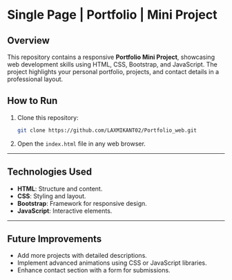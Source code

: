 
# Single Page | Portfolio | Mini Project

## Overview
This repository contains a responsive **Portfolio Mini Project**, showcasing web development skills using HTML, CSS, Bootstrap, and JavaScript. The project highlights your personal portfolio, projects, and contact details in a professional layout.

## How to Run
1. Clone this repository:
   ```bash
   git clone https://github.com/LAXMIKANT02/Portfolio_web.git
   ```
2. Open the `index.html` file in any web browser.

---

## Technologies Used
- **HTML**: Structure and content.
- **CSS**: Styling and layout.
- **Bootstrap**: Framework for responsive design.
- **JavaScript**: Interactive elements.

---

## Future Improvements
- Add more projects with detailed descriptions.
- Implement advanced animations using CSS or JavaScript libraries.
- Enhance contact section with a form for submissions.
